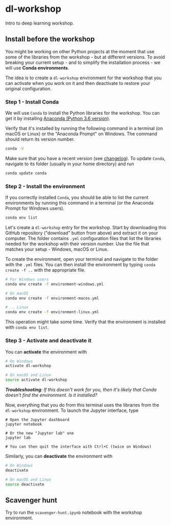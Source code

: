 # dl-workshop

Intro to deep learning workshop.

## Install before the workshop

You might be working on other Python projects at the moment that use some of the libraries from the workshop - but at different versions. To avoid breaking your current setup - and to simplify the installation process - we will use **Conda environments**.

The idea is to create a `dl-workshop` environment for the workshop that you can activate when you work on it and then deactivate to restore your original configuration.

### Step 1 - Install Conda

We will use `Conda` to install the Python libraries for the workshop. You can get it by installing [Anaconda (Python 3.6 version)][anaconda-download].

[anaconda-download]:https://www.anaconda.com/download/

Verify that it's installed by running the following command in a terminal (on macOS or Linux) or the "Anaconda Prompt" on Windows. The command should return its version number.

```bash
conda -V
```

Make sure that you have a recent version (see [changelog][conda-changelog]). To update `Conda`, navigate to its folder (usually in your home directory) and run

```bash
conda update conda
```

[conda-changelog]:https://github.com/conda/conda/blob/master/CHANGELOG.md

### Step 2 - Install the environment

If you correctly installed `Conda`, you should be able to list the current environments by running this command in a terminal (or the Anaconda Prompt for Windows users).

```bash
conda env list
```

Let's create a `dl-workshop` entry for the workshop. Start by downloading this GitHub repository ("download" button from above) and extract it on your computer. The folder contains `.yml` configuration files that list the libraries needed for the workshop with their version number. Use the file that matches your setup - Windows, macOS or Linux.

To create the environment, open your terminal and navigate to the folder with the `.yml` files. You can then install the environment by typing `conda create -f ..` with the appropriate file.

```bash
# For Windows users
conda env create -f environment-windows.yml

# On macOS
conda env create -f environment-macos.yml

# .. Linux
conda env create -f environment-linux.yml
```

This operation might take some time. Verify that the environment is installed with `conda env list`.

### Step 3 - Activate and deactivate it

You can **activate** the environment with

```bash
# On Windows
activate dl-workshop

# On macOS and Linux
source activate dl-workshop
```

*__Troubleshooting__: If this doesn't work for you, then it's likely that Conda doesn't find the environment. Is it installed?*

Now, everything that you do from this terminal uses the libraries from the `dl-workshop` environment. To launch the Jupyter interface, type

```
# Open the Jupyter dashboard
jupyter notebook

# Or the new "Jupyter lab" one
jupyter lab

# You can then quit the interface with Ctrl+C (twice on Windows)
```

Similarly, you can **deactivate** the environment with

```bash
# On Windows
deactivate

# On macOS and Linux
source deactivate
```

## Scavenger hunt

Try to run the `scavenger-hunt.ipynb` notebook with the workshop environment.
